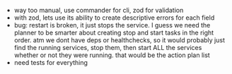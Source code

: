 - way too manual, use commander for cli, zod for validation
- with zod, lets use its ability to create descriptive errors for each field
- bug: restart is broken, it just stops the service. I guess we need the planner to be smarter about creating stop and start tasks in the right order. atm we dont have deps or healthchecks, so it would probably just find the running services, stop them, then start ALL the services whether or not they were running. that would be the action plan list
- need tests for everything
